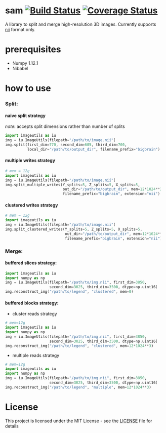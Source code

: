 # sam [![Build Status](https://travis-ci.org/ValHayot/sam.svg?branch=master)](https://travis-ci.org/ValHayot/sam) [![Coverage Status](https://coveralls.io/repos/github/ValHayot/sam/badge.svg?branch=master)](https://coveralls.io/github/ValHayot/sam?branch=master)

A library to split and merge high-resolution 3D images.
Currently supports [nii](https://nifti.nimh.nih.gov) format only.

# prerequisites
- Numpy 1.12.1
- Nibabel


# how to use
### Split:
#### naive split strategy
*note*: accepts split dimensions rather than number of splits
```python
import imageutils as iu
img = iu.ImageUtils(filepath="/path/to/image.nii")
img.split(first_dim=770, second_dim=605, third_dim=700,
          local_dir="/path/to/output_dir", filename_prefix="bigbrain")
```


#### multiple writes strategy

```python
# mem = 12g
import imageutils as iu
img = iu.ImageUtils(filepath="/path/to/image.nii")
img.split_multiple_writes(Y_splits=5, Z_splits=5, X_splits=5,
                          out_dir="/path/to/output_dir", mem=12*1024**3,
                          filename_prefix="bigbrain", extension="nii")
```

#### clustered writes strategy

```python
# mem = 12g
import imageutils as iu
img = iu.ImageUtils(filepath="/path/to/image.nii")
img.split_clustered_writes(Y_splits=5, Z_splits=5, X_splits=5,
                           out_dir="/path/to/output_dir", mem=12*1024**3,
                           filename_prefix="bigbrain", extension="nii")
```

### Merge:

#### buffered slices strategy:

```python
import imageutils as iu
import numpy as np
img = iu.ImageUtils(filepath="/path/to/img.nii", first_dim=3850,
                    second_dim=3025, third_dim=3500, dtype=np.uint16)
img.reconstruct_img("/path/to/legend", "clustered", mem=0)
```


#### buffered blocks strategy:

- cluster reads strategy
```python
# mem=12g
import imageutils as iu
import numpy as np
img = iu.ImageUtils(filepath="/path/to/img.nii", first_dim=3850,
                    second_dim=3025, third_dim=3500, dtype=np.uint16)
img.reconstruct_img("/path/to/legend", "clustered", mem=12*1024**3)
```

- multiple reads strategy
```python
# mem=12g
import imageutils as iu
import numpy as np
img = iu.ImageUtils(filepath="/path/to/img.nii", first_dim=3850,
                    second_dim=3025, third_dim=3500, dtype=np.uint16)
img.reconstruct_img("/path/to/legend", "multiple", mem=12*1024**3)
```


# License


This project is licensed under the MIT License - see the [LICENSE](LICENSE) file for details

